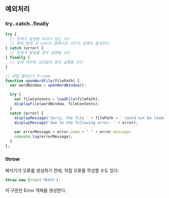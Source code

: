 







## 예외처리

### try..catch..finally

```javascript
try {
  // 문제가 발생할 여지가 있는 코드
  // 예외 발생 시 catch 블록으로 코드의 실행이 옮겨진다
} catch (error) {
  // 문제가 발생할 경우 실행될 코드
} finally {
  // 문제 여부와 상관없이 항상 실행될 코드
}

// 파일 불러오기 P-code
function openWordFile(filePath) {
  var wordWindow = openWordWindow();

  try {
    var fileContents = loadFile(filePath);
    displayFile(wordWindow, fileContents);
  }
  catch (error) {
    displayMessage('Sorry, the file ' + filePath + ' could not be loaded');
    displayMessage('due to the following error: ' + error);
    
    var errorMessage = error.name + " " + error.message;
    console.log(errorMessage);
  }
};
```



### throw

해석기가 오류를 생성하기 전에, 직접 오류를 작성할 수도 있다.

```javascript
throw new Error('메세지');
```

이 구문은 Error 객체를 생성한다.

